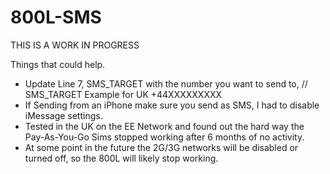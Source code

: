 # 800L-SMS

THIS IS A WORK IN PROGRESS

Things that could help. 

* Update Line 7, SMS_TARGET with the number you want to send to, // SMS_TARGET Example for UK +44XXXXXXXXX
* If Sending from an iPhone make sure you send as SMS, I had to disable iMessage settings. 
* Tested in the UK on the EE Network and found out the hard way the Pay-As-You-Go Sims stopped working after 6 months of no activity.
* At some point in the future the 2G/3G networks will be disabled or turned off, so the 800L will likely stop working.


